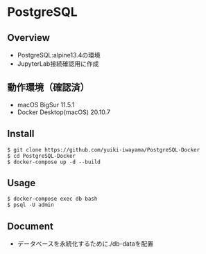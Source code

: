 # PostgreSQL

## Overview
- PostgreSQL:alpine13.4の環境
- JupyterLab接続確認用に作成

## 動作環境（確認済）
- macOS BigSur 11.5.1
- Docker Desktop(macOS) 20.10.7

## Install
```
$ git clone https://github.com/yuiki-iwayama/PostgreSQL-Docker
$ cd PostgreSQL-Docker
$ docker-compose up -d --build
```

## Usage
```
$ docker-compose exec db bash
$ psql -U admin
```

## Document
- データベースを永続化するために./db-dataを配置
